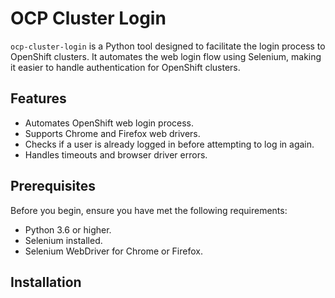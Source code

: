 # OCP Cluster Login

`ocp-cluster-login` is a Python tool designed to facilitate the login process to OpenShift clusters. It automates the web login flow using Selenium, making it easier to handle authentication for OpenShift clusters.

## Features

- Automates OpenShift web login process.
- Supports Chrome and Firefox web drivers.
- Checks if a user is already logged in before attempting to log in again.
- Handles timeouts and browser driver errors.

## Prerequisites

Before you begin, ensure you have met the following requirements:
- Python 3.6 or higher.
- Selenium installed.
- Selenium WebDriver for Chrome or Firefox.

## Installation
